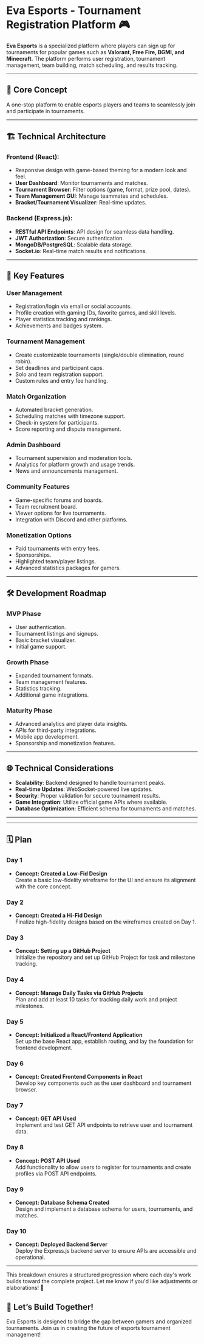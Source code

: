 # Eva Esports - Tournament Registration Platform 🎮

**Eva Esports** is a specialized platform where players can sign up for tournaments for popular games such as **Valorant, Free Fire, BGMI, and Minecraft**. The platform performs user registration, tournament management, team building, match scheduling, and results tracking.

---

## 🚀 Core Concept

A one-stop platform to enable esports players and teams to seamlessly join and participate in tournaments.

---

## 🏗️ Technical Architecture

### **Frontend (React)**:
- Responsive design with game-based theming for a modern look and feel.
- **User Dashboard**: Monitor tournaments and matches.
- **Tournament Browser**: Filter options (game, format, prize pool, dates).
- **Team Management GUI**: Manage teammates and schedules.
- **Bracket/Tournament Visualizer**: Real-time updates.

### **Backend (Express.js)**:
- **RESTful API Endpoints**: API design for seamless data handling.
- **JWT Authorization**: Secure authentication.
- **MongoDB/PostgreSQL**: Scalable data storage.
- **Socket.io**: Real-time match results and notifications.

---

## 🌟 Key Features

### **User Management**
- Registration/login via email or social accounts.
- Profile creation with gaming IDs, favorite games, and skill levels.
- Player statistics tracking and rankings.
- Achievements and badges system.

### **Tournament Management**
- Create customizable tournaments (single/double elimination, round robin).
- Set deadlines and participant caps.
- Solo and team registration support.
- Custom rules and entry fee handling.

### **Match Organization**
- Automated bracket generation.
- Scheduling matches with timezone support.
- Check-in system for participants.
- Score reporting and dispute management.

### **Admin Dashboard**
- Tournament supervision and moderation tools.
- Analytics for platform growth and usage trends.
- News and announcements management.

### **Community Features**
- Game-specific forums and boards.
- Team recruitment board.
- Viewer options for live tournaments.
- Integration with Discord and other platforms.

### **Monetization Options**
- Paid tournaments with entry fees.
- Sponsorships.
- Highlighted team/player listings.
- Advanced statistics packages for gamers.

---

## 🛠️ Development Roadmap

### **MVP Phase**
- User authentication.
- Tournament listings and signups.
- Basic bracket visualizer.
- Initial game support.

### **Growth Phase**
- Expanded tournament formats.
- Team management features.
- Statistics tracking.
- Additional game integrations.

### **Maturity Phase**
- Advanced analytics and player data insights.
- APIs for third-party integrations.
- Mobile app development.
- Sponsorship and monetization features.

---

## 🌐 Technical Considerations
- **Scalability**: Backend designed to handle tournament peaks.
- **Real-time Updates**: WebSocket-powered live updates.
- **Security**: Proper validation for secure tournament results.
- **Game Integration**: Utilize official game APIs where available.
- **Database Optimization**: Efficient schema for tournaments and matches.

---

---

## 🗓️ Plan

### **Day 1** 
- **Concept: Created a Low-Fid Design**  
  Create a basic low-fidelity wireframe for the UI and ensure its alignment with the core concept.

### **Day 2**
- **Concept: Created a Hi-Fid Design**  
  Finalize high-fidelity designs based on the wireframes created on Day 1.

### **Day 3**
- **Concept: Setting up a GitHub Project**  
  Initialize the repository and set up GitHub Project for task and milestone tracking.

### **Day 4**
- **Concept: Manage Daily Tasks via GitHub Projects**  
  Plan and add at least 10 tasks for tracking daily work and project milestones.

### **Day 5**
- **Concept: Initialized a React/Frontend Application**  
  Set up the base React app, establish routing, and lay the foundation for frontend development.

### **Day 6**
- **Concept: Created Frontend Components in React**  
  Develop key components such as the user dashboard and tournament browser.

### **Day 7**
- **Concept: GET API Used**  
  Implement and test GET API endpoints to retrieve user and tournament data.

### **Day 8**
- **Concept: POST API Used**  
  Add functionality to allow users to register for tournaments and create profiles via POST API endpoints.

### **Day 9**
- **Concept: Database Schema Created**  
  Design and implement a database schema for users, tournaments, and matches.

### **Day 10**
- **Concept: Deployed Backend Server**  
  Deploy the Express.js backend server to ensure APIs are accessible and operational.

---

This breakdown ensures a structured progression where each day's work builds toward the complete project. Let me know if you'd like adjustments or elaborations! 🚀


## 🌈 Let’s Build Together!

Eva Esports is designed to bridge the gap between gamers and organized tournaments. Join us in creating the future of esports tournament management!
